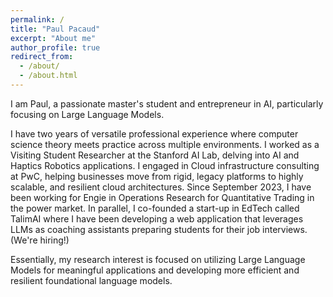 ```yaml
---
permalink: /
title: "Paul Pacaud"
excerpt: "About me"
author_profile: true
redirect_from: 
  - /about/
  - /about.html
---
```


I am Paul, a passionate master's student and entrepreneur in AI, particularly focusing on Large Language Models. 

I have two years of versatile professional experience where computer science theory meets practice across multiple environments. I worked as a Visiting Student Researcher at the Stanford AI Lab, delving into AI and Haptics Robotics applications. I engaged in Cloud infrastructure consulting at PwC, helping businesses move from rigid, legacy platforms to highly scalable, and resilient cloud architectures. Since September 2023, I have been working for Engie in Operations Research for Quantitative Trading in the power market. In parallel, I co-founded a start-up in EdTech called TalimAI where I have been developing a web application that leverages LLMs as coaching assistants preparing students for their job interviews. (We're hiring!)

Essentially, my research interest is focused on utilizing Large Language Models for meaningful applications and developing more efficient and resilient foundational language models. 